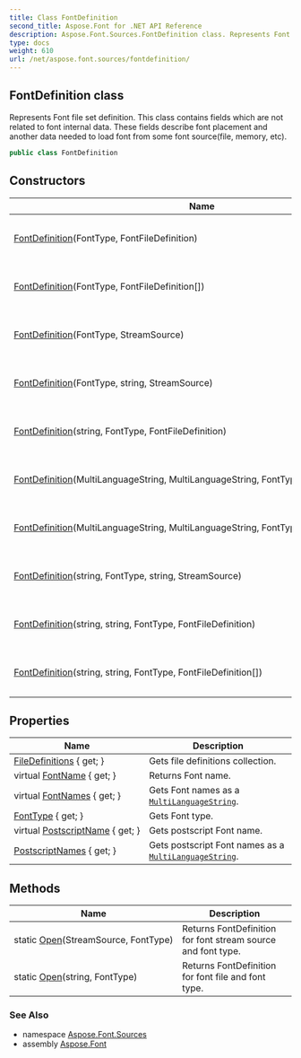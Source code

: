 ```yaml
---
title: Class FontDefinition
second_title: Aspose.Font for .NET API Reference
description: Aspose.Font.Sources.FontDefinition class. Represents Font file set definition. This class contains fields which are not related to font internal data. These fields describe font placement and another data needed to load font from some font sourcefile memory etc
type: docs
weight: 610
url: /net/aspose.font.sources/fontdefinition/
---
```

## FontDefinition class

Represents Font file set definition. This class contains fields which are not related to font internal data. These fields describe font placement and another data needed to load font from some font source(file, memory, etc).

```csharp
public class FontDefinition
```

## Constructors

| Name | Description |
| --- | --- |
| [FontDefinition](fontdefinition/#constructor)(FontType, FontFileDefinition) | Creates single-file Font definition. |
| [FontDefinition](fontdefinition/#constructor_1)(FontType, FontFileDefinition[]) | Creates multi-file Font definition. |
| [FontDefinition](fontdefinition/#constructor_2)(FontType, StreamSource) | Creates single-file Font definition. |
| [FontDefinition](fontdefinition/#constructor_3)(FontType, string, StreamSource) | Creates single-file Font definition. |
| [FontDefinition](fontdefinition/#constructor_6)(string, FontType, FontFileDefinition) | Creates single-file Font definition. |
| [FontDefinition](fontdefinition/#constructor_4)(MultiLanguageString, MultiLanguageString, FontType, FontFileDefinition) | Creates multi-file Font definition. |
| [FontDefinition](fontdefinition/#constructor_5)(MultiLanguageString, MultiLanguageString, FontType, FontFileDefinition[]) | Creates multi-file Font definition. |
| [FontDefinition](fontdefinition/#constructor_7)(string, FontType, string, StreamSource) | Creates single-file Font definition. |
| [FontDefinition](fontdefinition/#constructor_8)(string, string, FontType, FontFileDefinition) | Creates single-file Font definition. |
| [FontDefinition](fontdefinition/#constructor_9)(string, string, FontType, FontFileDefinition[]) | Creates multi-file Font definition. |

## Properties

| Name | Description |
| --- | --- |
| [FileDefinitions](../../aspose.font.sources/fontdefinition/filedefinitions/) { get; } | Gets file definitions collection. |
| virtual [FontName](../../aspose.font.sources/fontdefinition/fontname/) { get; } | Returns Font name. |
| virtual [FontNames](../../aspose.font.sources/fontdefinition/fontnames/) { get; } | Gets Font names as a [`MultiLanguageString`](../../aspose.font/multilanguagestring/). |
| [FontType](../../aspose.font.sources/fontdefinition/fonttype/) { get; } | Gets Font type. |
| virtual [PostscriptName](../../aspose.font.sources/fontdefinition/postscriptname/) { get; } | Gets postscript Font name. |
| [PostscriptNames](../../aspose.font.sources/fontdefinition/postscriptnames/) { get; } | Gets postscript Font names as a [`MultiLanguageString`](../../aspose.font/multilanguagestring/). |

## Methods

| Name | Description |
| --- | --- |
| static [Open](../../aspose.font.sources/fontdefinition/open/#open)(StreamSource, FontType) | Returns FontDefinition for font stream source and font type. |
| static [Open](../../aspose.font.sources/fontdefinition/open/#open_1)(string, FontType) | Returns FontDefinition for font file and font type. |

### See Also

* namespace [Aspose.Font.Sources](../../aspose.font.sources/)
* assembly [Aspose.Font](../../)



